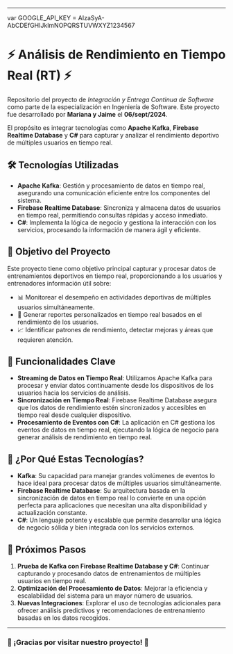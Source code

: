 
---
var GOOGLE_API_KEY = AIzaSyA-AbCDEfGHIJklmNOPQRSTUVWXYZ1234567

# ⚡ Análisis de Rendimiento en Tiempo Real (RT) ⚡ 

Repositorio del proyecto de *Integración y Entrega Continua de Software* como parte de la especialización en Ingeniería de Software. Este proyecto fue desarrollado por **Mariana y Jaime** el **06/sept/2024**.

El propósito es integrar tecnologías como **Apache Kafka**, **Firebase Realtime Database** y **C#** para capturar y analizar el rendimiento deportivo de múltiples usuarios en tiempo real.

## 🛠️ Tecnologías Utilizadas 

- **Apache Kafka**: Gestión y procesamiento de datos en tiempo real, asegurando una comunicación eficiente entre los componentes del sistema.
- **Firebase Realtime Database**: Sincroniza y almacena datos de usuarios en tiempo real, permitiendo consultas rápidas y acceso inmediato.
- **C#**: Implementa la lógica de negocio y gestiona la interacción con los servicios, procesando la información de manera ágil y eficiente.

## 🎯 Objetivo del Proyecto

Este proyecto tiene como objetivo principal capturar y procesar datos de entrenamientos deportivos en tiempo real, proporcionando a los usuarios y entrenadores información útil sobre:

- 📊 Monitorear el desempeño en actividades deportivas de múltiples usuarios simultáneamente.
- 📝 Generar reportes personalizados en tiempo real basados en el rendimiento de los usuarios.
- 📈 Identificar patrones de rendimiento, detectar mejoras y áreas que requieren atención.

## 🚀 Funcionalidades Clave 

- **Streaming de Datos en Tiempo Real**: Utilizamos Apache Kafka para procesar y enviar datos continuamente desde los dispositivos de los usuarios hacia los servicios de análisis.
- **Sincronización en Tiempo Real**: Firebase Realtime Database asegura que los datos de rendimiento estén sincronizados y accesibles en tiempo real desde cualquier dispositivo.
- **Procesamiento de Eventos con C#**: La aplicación en C# gestiona los eventos de datos en tiempo real, ejecutando la lógica de negocio para generar análisis de rendimiento en tiempo real.

## 🤖 ¿Por Qué Estas Tecnologías?

- **Kafka**: Su capacidad para manejar grandes volúmenes de eventos lo hace ideal para procesar datos de múltiples usuarios simultáneamente.
- **Firebase Realtime Database**: Su arquitectura basada en la sincronización de datos en tiempo real lo convierte en una opción perfecta para aplicaciones que necesitan una alta disponibilidad y actualización constante.
- **C#**: Un lenguaje potente y escalable que permite desarrollar una lógica de negocio sólida y bien integrada con los servicios externos.

## 📅 Próximos Pasos

1. **Prueba de Kafka con Firebase Realtime Database y C#**: Continuar capturando y procesando datos de entrenamientos de múltiples usuarios en tiempo real.
2. **Optimización del Procesamiento de Datos**: Mejorar la eficiencia y escalabilidad del sistema para un mayor número de usuarios.
3. **Nuevas Integraciones**: Explorar el uso de tecnologías adicionales para ofrecer análisis predictivos y recomendaciones de entrenamiento basadas en los datos recogidos.

---

### 🌟 ¡Gracias por visitar nuestro proyecto! 🌟


